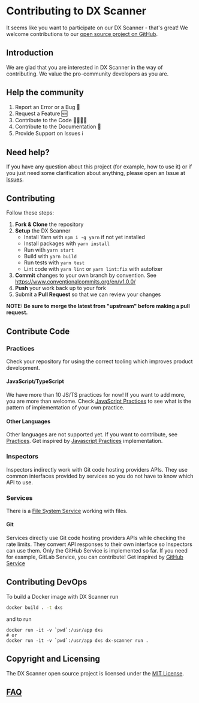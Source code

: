 # Contributing to DX Scanner

It seems like you want to participate on our DX Scanner - that's great! We welcome contributions to our [open source project on GitHub](http://github.com/DXHeroes/dx-scanner).

## Introduction

We are glad that you are interested in DX Scanner in the way of contributing. We value the pro-community developers as you are.

## Help the community

1) Report an Error or a Bug 🐛
2) Request a Feature 🆕
3) Contribute to the Code 👨‍💻👩‍💻
4) Contribute to the Documentation 📝
5) Provide Support on Issues ℹ️

## Need help?

If you have any question about this project (for example, how to use it) or if you just need some clarification about anything, please open an Issue at [Issues](https://github.com/DXHeroes/dx-scanner/issues).

## Contributing

Follow these steps:

1. **Fork & Clone** the repository  
2. **Setup** the DX Scanner  
   - Install Yarn with `npm i -g yarn` if not yet installed  
   - Install packages with `yarn install`  
   - Run with `yarn start`  
   - Build with `yarn build`  
   - Run tests with `yarn test`  
   - Lint code with `yarn lint` or `yarn lint:fix` with autofixer  
3. **Commit** changes to your own branch by convention. See https://www.conventionalcommits.org/en/v1.0.0/
4. **Push** your work back up to your fork  
5. Submit a **Pull Request** so that we can review your changes

**NOTE: Be sure to merge the latest from "upstream" before making a pull request.**

## Contribute Code

### Practices

Check your repository for using the correct tooling which improves product development.

#### JavaScript/TypeScript

We have more than 10 JS/TS practices for now! If you want to add more, you are more than welcome. Check [JavaScript Practices](https://github.com/DXHeroes/dx-scanner/tree/master/src/practices/JavaScript) to see what is the pattern of implementation of your own practice.

#### Other Languages

Other languages are not supported yet. If you want to contribute, see [Practices](https://github.com/DXHeroes/dx-scanner/tree/master/src/practices). Get inspired by [Javascript Practices](https://github.com/DXHeroes/dx-scanner/tree/master/src/practices/JavaScript) implementation.

### Inspectors

Inspectors indirectly work with Git code hosting providers APIs. They use common interfaces provided by services so you do not have to know which API to use.

### Services

There is a [File System Service](https://github.com/DXHeroes/dx-scanner/tree/master/src/services) working with files.

#### Git

Services directly use Git code hosting providers APIs while checking the rate limits. They convert API responses to their own interface so Inspectors can use them. Only the GitHub Service is implemented so far. If you need for example, GitLab Service, you can contribute! Get inspired by [GitHub Service](https://github.com/DXHeroes/dx-scanner/blob/master/src/services/git/GitHubService.ts)

## Contributing DevOps

To build a Docker image with DX Scanner run
```bash
docker build . -t dxs
```
and to run
```
docker run -it -v `pwd`:/usr/app dxs
# or
docker run -it -v `pwd`:/usr/app dxs dx-scanner run .
```

## Copyright and Licensing

The DX Scanner open source project is licensed under the [MIT License](LICENSE).

## [FAQ](https://github.com/DXHeroes/dx-scanner/issues?q=label%3Afaq+sort%3Aupdated-desc+is%3Aclosed)
